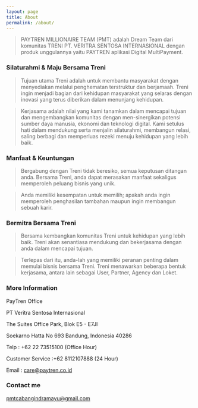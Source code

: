 ```yaml
---
layout: page
title: About
permalink: /about/
---
```


> PAYTREN MILLIONAIRE TEAM (PMT) adalah Dream Team dari komunitas TRENI PT. VERITRA SENTOSA INTERNASIONAL dengan produk unggulannya yaitu PAYTREN aplikasi Digital MultiPayment.


### Silaturahmi & Maju Bersama Treni

> Tujuan utama Treni adalah untuk membantu masyarakat dengan menyediakan melalui penghematan terstruktur dan berjamaah.
Treni ingin menjadi bagian dari kehidupan masyarakat yang selaras dengan inovasi yang terus diberikan dalam menunjang kehidupan.


> Kerjasama adalah nilai yang kami tanamkan dalam mencapai tujuan dan mengembangkan komunitas dengan men-sinergikan potensi sumber daya manusia, ekonomi dan teknologi digital. Kami setulus hati dalam mendukung serta menjalin silaturahmi, membangun relasi, saling berbagi dan memperluas rezeki menuju kehidupan yang lebih baik.


### Manfaat & Keuntungan

> Bergabung dengan Treni tidak beresiko, semua keputusan ditangan anda. Bersama Treni, anda dapat merasakan manfaat sekaligus memperoleh peluang bisnis yang unik.


> Anda memiliki kesempatan untuk memilih; apakah anda ingin memperoleh penghasilan tambahan maupun ingin membangun sebuah karir.


### Bermitra Bersama Treni

> Bersama kembangkan komunitas Treni untuk kehidupan yang lebih baik. Treni akan senantiasa mendukung dan bekerjasama dengan anda dalam mencapai tujuan. 


> Terlepas dari itu, anda-lah yang memiliki peranan penting dalam memulai bisnis bersama Treni.
Treni menawarkan beberapa bentuk kerjasama, antara lain sebagai User, Partner, Agency dan Loket.

### More Information

PayTren Office

PT Veritra Sentosa Internasional

The Suites Office Park, Blok E5 - E7Jl

Soekarno Hatta No 693 Bandung, Indonesia 40286

Telp : +62 22 73515100 (Office Hour)

Customer Service :+62 8112107888 (24 Hour)

Email : care@paytren.co.id

### Contact me

pmtcabangindramayu@gmail.com
